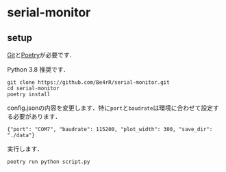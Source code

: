# serial-monitor

## setup

[Git](https://git-scm.com/)と[Poetry](https://python-poetry.org/docs/)が必要です．

Python 3.8 推奨です．

```
git clone https://github.com/Be4rR/serial-monitor.git
cd serial-monitor
poetry install
```

config.jsonの内容を変更します．特に`port`と`baudrate`は環境に合わせて設定する必要があります．
```
{"port": "COM7", "baudrate": 115200, "plot_width": 300, "save_dir": "./data"}
```

実行します．
```
poetry run python script.py
```
